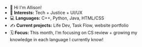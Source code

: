 - 💌 Hi I'm Allison!
- 🌱 **Interests:** Tech + Justice + UI/UX
- 💻 **Languages:** C++, Python, Java, HTML/CSS
- ✍️ **Current projects:** Life Dev, Task Flow, website portfolio
- 🗓️ **Focus:** This month, I'm focusing on CS review + growing my knowledge in each language I currently know!

<!---
  ![Stats](https://github-readme-stats.vercel.app/api/top-langs/?username=allison-pham&layout=compact&theme=dark&langs_count=4)
allison-pham/allison-pham is a ✨ special ✨ repository because its `README.md` (this file) appears on your GitHub profile.
You can click the Preview link to take a look at your changes.
--->
